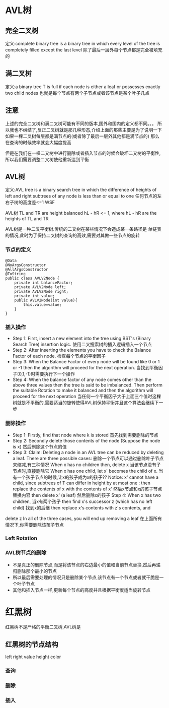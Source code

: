 # AVL树  
## 完全二叉树  
定义:complete binary tree is a binary tree in which every level of the tree 
is completely filled except the last level
除了最后一层外每个节点都是完全被填充的
## 满二叉树
定义:a binary tree T is full if each node is either a leaf or possesses exactly two child nodes
也就是每个节点有两个子节点或者该节点是某个叶子几点
## 注意
上述的完全二叉树和满二叉树可能有不同的版本,国外和国内的定义都不同。。。
所以我也不纠结了,反正二叉树就是那几种形态,介绍上面的那些主要是为了说明一下如果一棵二叉树每层都是满节点的(或者除了最后一层外其他都是满节点的)
那么在查询的时候效率就会大幅度提高

但是在我们在一棵二叉树中进行删除或者插入节点的时候会破坏二叉树的平衡性,所以我们需要调整二叉树使他重新达到平衡

## AVL树
定义:AVL tree is a binary search tree in which the difference of heights of left and right subtrees of any node is less than or equal to one
任何节点的左右子树的高度差<=1  WSF

AVL树
TL and TR are height balanced
hL - hR <= 1, where hL - hR are the heights of TL and TR

AVL树是一种二叉平衡树.传统的二叉树在某些情况下会造成某一条路径是
单链表的情况,此时为了保持二叉树的查询的高效,需要对其做一些节点的旋转

### 节点的定义  
```
@Data
@NoArgsConstructor
@AllArgsConstructor
@ToString
public class AVLV2Node {
    private int balanceFactor;
    private AVLV2Node left;
    private AVLV2Node right;
    private int value;
    public AVLV2Node(int value){
        this.value=value;
    }
}
```

### 插入操作
* Step 1: First, insert a new element into the tree using BST's (Binary Search Tree) insertion logic.
使用二叉搜索树的插入逻辑插入一个节点
* Step 2: After inserting the elements you have to check the Balance Factor of each node.
检查每个节点的平衡因子
* Step 3: When the Balance Factor of every node will be found like 0 or 1 or -1 then the algorithm will proceed for the next operation.
当找到平衡因子(0,1,-1)时需要执行下一个操作
* Step 4: When the balance factor of any node comes other than the above three values then the tree is said to be imbalanced. 
Then perform the suitable Rotation to make it balanced and then the algorithm will proceed for the next operation
当任何一个平衡因子大于上面三个值时这棵树就是不平衡的,需要适当的旋转使得AVL树保持平衡并且这个算法会继续下一步  
### 删除操作
* Step 1: Firstly, find that node where k is stored
首先找到需要删除的节点
* Step 2: Secondly delete those contents of the node (Suppose the node is x)
然后删除这个节点的值
* Step 3: Claim: Deleting a node in an AVL tree can be reduced by deleting a leaf. There are three possible cases:
删除一个节点可以通过删除叶子节点来缩减,有三种情况
When x has no children then, delete x
当该节点没有子节点时,直接删除它
When x has one child, let x' becomes the child of x.
当有一个孩子节点的时候,让x的孩子成为x的孩子??
Notice: x' cannot have a child, since subtrees of T can differ in height by at most one :
then replace the contents of x with the contents of x'
然后x节点和x的孩子节点替换内容
then delete x' (a leaf)
然后删除x的孩子
Step 4:  When x has two children,
当x有两个孩子
then find x's successor z (which has no left child)
找到x的后继
then replace x's contents with z's contents, and

delete z
In all of the three cases, you will end up removing a leaf
在上面所有情况下,你需要删除该孩子节点

### Left Rotation


### AVL树节点的删除
* 不是真正的删除节点,而是将该节点的右边最小的值和当前节点替换,然后再递归删除那个最小的节点
* 所以最后需要处理的情况只是删除某个节点,该节点有一个节点或者就干脆是一个叶子节点
* 其他和插入节点一样,更新每个节点的高度并且根据平衡度适当旋转节点


# 红黑树
红黑树不是严格的平衡二叉树,AVL树是
## 红黑树的节点结构
left
right
value
height
color
### 查询

### 删除

### 插入


